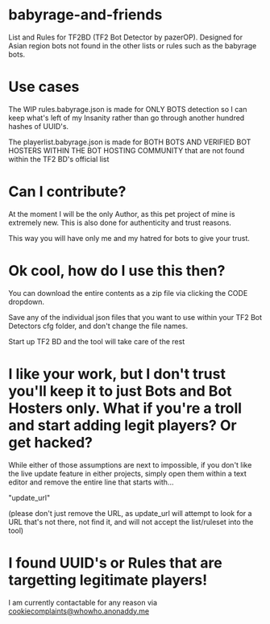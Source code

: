 # babyrage-and-friends
List and Rules for TF2BD (TF2 Bot Detector by pazerOP). Designed for Asian region bots not found in the other lists or rules such as the babyrage bots.

# Use cases
The WIP rules.babyrage.json is made for ONLY BOTS detection
so I can keep what's left of my Insanity rather than go through another hundred hashes of UUID's.

The playerlist.babyrage.json is made for BOTH BOTS AND VERIFIED BOT HOSTERS WITHIN THE BOT HOSTING COMMUNITY 
that are not found within the TF2 BD's official list

# Can I contribute?
At the moment I will be the only Author, as this pet project of mine is extremely new.
This is also done for authenticity and trust reasons. 

This way you will have only me and my hatred for bots to give your trust.

# Ok cool, how do I use this then?
You can download the entire contents as a zip file via clicking the CODE dropdown.

Save any of the individual json files that you want to use 
within your TF2 Bot Detectors cfg folder, and don't change the file names.


Start up TF2 BD and the tool will take care of the rest

# I like your work, but I don't trust you'll keep it to just Bots and Bot Hosters only. What if you're a troll and start adding legit players? Or get hacked?
While either of those assumptions are next to impossible, 
if you don't like the live update feature in either projects, simply open them within a text editor
and remove the entire line that starts with...

"update_url"

(please don't just remove the URL, as update_url will attempt to look for a URL that's not there, not find it, and will not accept the list/ruleset into the tool)

# I found UUID's or Rules that are targetting legitimate players!
I am currently contactable for any reason via cookiecomplaints@whowho.anonaddy.me
